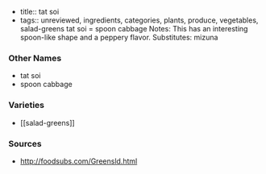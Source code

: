 - title:: tat soi
- tags:: unreviewed, ingredients, categories, plants, produce, vegetables, salad-greens
tat soi = spoon cabbage Notes: This has an interesting spoon-like shape and a peppery flavor. Substitutes: mizuna

### Other Names

* tat soi
* spoon cabbage

### Varieties

* [[salad-greens]]

### Sources
* http://foodsubs.com/Greensld.html
